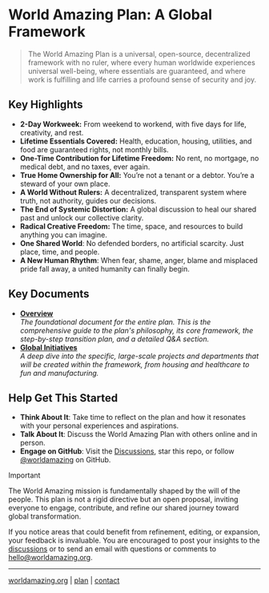 # World Amazing Plan: A Global Framework
> The World Amazing Plan is a universal, open-source, decentralized framework with no ruler, where every human worldwide experiences universal well-being, where essentials are guaranteed, and where work is fulfilling and life carries a profound sense of security and joy.

## Key Highlights
   - **2-Day Workweek:** From weekend to workend, with five days for life, creativity, and rest.
   - **Lifetime Essentials Covered:** Health, education, housing, utilities, and food are guaranteed rights, not monthly bills.
   - **One-Time Contribution for Lifetime Freedom:** No rent, no mortgage, no medical debt, and no taxes, ever again.
   - **True Home Ownership for All:** You’re not a tenant or a debtor. You’re a steward of your own place.
   - **A World Without Rulers:** A decentralized, transparent system where truth, not authority, guides our decisions.
   - **The End of Systemic Distortion:** A global discussion to heal our shared past and unlock our collective clarity.
   - **Radical Creative Freedom:** The time, space, and resources to build anything you can imagine.
   - **One Shared World**: No defended borders, no artificial scarcity. Just place, time, and people.
   - **A New Human Rhythm**: When fear, shame, anger, blame and misplaced pride fall away, a united humanity can finally begin.


## Key Documents
- [**Overview**](docs/overview.md)  
    *The foundational document for the entire plan. This is the comprehensive guide to the plan's philosophy, its core framework, the step-by-step transition plan, and a detailed Q&A section.*
- [**Global Initiatives**](docs/initiatives.md)  
    *A deep dive into the specific, large-scale projects and departments that will be created within the framework, from housing and healthcare to fun and manufacturing.*


## Help Get This Started
- **Think About It**: Take time to reflect on the plan and how it resonates with your personal experiences and aspirations.
- **Talk About It**: Discuss the World Amazing Plan with others online and in person.
- **Engage on GitHub**: Visit the [Discussions](https://github.com/worldamazing/plan/discussions), star this repo, or follow [@worldamazing](https://github.com/worldamazing) on GitHub.

> [!IMPORTANT]
> The World Amazing mission is fundamentally shaped by the will of the people. This plan is not a rigid directive but an open proposal, inviting everyone to engage, contribute, and refine our shared journey toward global transformation.
> 
> If you notice areas that could benefit from refinement, editing, or expansion, your feedback is invaluable. You are encouraged to post your insights to the [discussions](https://github.com/orgs/worldamazing/discussions) or to send an email with questions or comments to hello@worldamazing.org.


<!--
## Our Potential Future
- [**Mental Health**](docs/vision/mental-health.md)
- [**Creativity and Human Potential**](docs/vision/human-potential.md)
- [**Openness and Empowerment**](docs/vision/openness-empowerment.md)
-->

<!--
## Case Studies: Before and After
- [**A World United**](docs/case-study/global.md)
- [**Transforming Suffering into Lessons**](docs/case-study/suffering.md)
- [**Maria's Renewed Hope**](docs/case-study/maria.md)
- [**John's New Foundations**](docs/case-study/john.md)
- [**The Washingtons' Community Revival**](docs/case-study/the-washingtons.md)
- [**The Hills' Community Engagement**](docs/case-study/the-hills.md)
- [**The Al-Hayek's Cultural Renaissance**](docs/case-study/the-al-hayeks.md)
- [**The Golan's Unity Through Diversity**](docs/case-study/the-golans.md)
- [**Alexei's Transformation**](docs/case-study/alexei.md)
-->
<!--
- [**Jacob's Journey from Conflict to Reconciliation**](docs/case-study/jacob.md): A former IDF Air Force pilot finds healing and a new purpose in peace-building.
- [**Jamal's Road to Redemption**](docs/case-study/jamal.md): A former combatant's transformation through education and community engagement.
- [**David's Path to Inner Peace**](docs/case-study/david.md): How a former Prime Minister redirected his focus from conflict to peace advocacy.
-->

<!--
## Join the GI

### To: All Humans
> From thinkers to leaders, to those seeking redemption, each human is crucial in our collective mission. Regardless of your present circumstances or past behavior, the involvement of everyone is essential for the success of the GI.

- [**Global Citizens**](docs/join/global-citizens.md)
- [**Thinkers**](docs/join/thinkers.md)
- [**Lovers**](docs/join/lovers.md)
- [**Haters**](docs/join/haters.md)
- [**Youths**](docs/join/youths.md)
- [**Redemption Seekers**](docs/join/redemption.md)

### To: All Skilled in These Areas
> To successfully launch and sustain all GI initiatives, we will need experienced and skilled humans to get things going.

- [**Defense, Emergency, and Disaster Response Professionals**](docs/join/defense-emergency.md)
- [**Healthcare Professionals**](docs/join/healthcare.md)
- [**Food Industry Professionals**](docs/join/food-industry.md)
- [**Construction Professionals**](docs/join/builders.md)
- [**Manufacturing Professionals**](docs/join/manufacturing.md)
- [**Educators and Researchers**](docs/join/educators.md)
- [**Devlopers**](docs/join/devlopers.md)[sic]
-->

<!--
## Global Positions
> Alongside the essential positions required to upgrade and update world civilization, many new roles are also planned to foster a proactive and engaged global community.

- [**World Pizza Party Organizer**](docs/job/pizza-party-organizer.md)
- [**General Complainer Supreme**](docs/job/general-complainer-supreme.md): The leader of the Army of Complainers, responsible for steering the direction of complaint resolution initiatives globally. This role demands a visionary leader who can transform grievances into strategic actions, ensuring that every voice within the GI is heard and valued. The General Complainer Supreme sets the tone for a proactive, problem-solving culture, embodying the GI’s commitment to continuous improvement and inclusive leadership.
- [**Army of Complainers Member**](docs/job/army-of-complainers.md): As a mandatory role for all GI members, this position is at the heart of our mission to address and resolve every issue, no matter its size. Members are tasked with identifying, articulating, and solving complaints ranging from everyday inconveniences to systemic challenges. This role is about active participation in creating a better world, ensuring that every complaint, big or small, is an opportunity for improvement and innovation.
-->

---
[worldamazing.org](https://worldamazing.org)
| [plan](https://github.com/worldamazing/plan)
| [contact](mailto:hello@worldamazing.org) 
